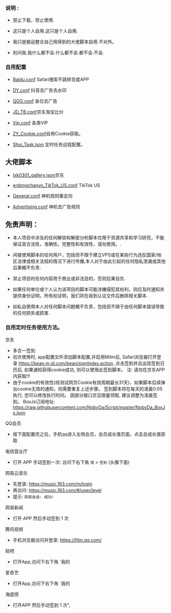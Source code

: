 ### 说明 :

* 禁止下载，禁止使用.

* 这只是个人自用.这只是个人自用.

* 我只是搬运整合自己用得到的大佬脚本自用.不对外。

* 别问我.我什么都不会.什么都不会.都不会.不会.




### 自用配置

* [Baidu.conf](https://raw.githubusercontent.com/isshui/master/main/Baidu.conf) Safari搜索不跳转百度APP

* [DY.conf](https://raw.githubusercontent.com/isshui/master/main/DY.conf) 抖音去广告去水印

* [QGG.conf](https://raw.githubusercontent.com/isshui/master/main/QGG.conf) 各位去广告

* [JD_TB.conf](https://raw.githubusercontent.com/isshui/master/blob/main/JD_TB.conf)京东淘宝比价

* [Vip.conf](https://raw.githubusercontent.com/isshui/master/blob/main/Vip.conf) 各类VIP

* [ZY_Cookie.conf](https://raw.githubusercontent.com/isshui/master/main/ZY_Cookie.conf)自用Cookie获取。

* [Shui_Task.json](https://raw.githubusercontent.com/isshui/master/main/Shui_Task.json) 定时任务远程配置。


## 大佬脚本

* [lxk0301_gallery.json](https://gitee.com/lxk0301/jd_scripts/raw/master/QuantumultX/lxk0301_gallery.json)京东

* [erdongchanyo_TikTok_US.conf](https://raw.githubusercontent.com/erdongchanyo/Rules/main/Quantumult%20X/TikTok/18.3.0/TikTok_US.conf) TikTok US

* [General.conf](https://raw.githubusercontent.com/DivineEngine/Profiles/master/Quantumult/Rewrite/General.conf) 神机规则重定向

* [Advertising.conf](https://raw.githubusercontent.com/DivineEngine/Profiles/master/Quantumult/Rewrite/Block/Advertising.conf) 神机去广告规则



## 免责声明：

* 本人项目中涉及的任何解锁和解密分析脚本仅用于资源共享和学习研究，不能保证其合法性，准确性，完整性和有效性，请勿使用。.

* 间接使用脚本的任何用户，包括但不限于建立VPS或在某些行为违反国家/地区法律或相关法规的情况下进行传播,本人对于由此引起的任何隐私泄漏或其他后果概不负责.

* 禁止项目的任何内容用于商业或非法目的，否则后果自负.

* 如果任何单位或个人认为该项目的脚本可能涉嫌侵犯其权利，则应及时通知并提供身份证明，所有权证明，我们将在收到认证文件后删除相关脚本.

* 如私自使用本人对任何脚本问题概不负责，包括但不限于由任何脚本错误导致的任何损失或损害. 


### 自用定时任务使用方法。
京东
* 多合一签到
* 初次使用时, app配置文件添加脚本配置,并启用Mitm后, Safari浏览器打开登录 https://bean.m.jd.com/bean/signIndex.action ,点击签到并且出现签到日历后, 如果通知获得cookie成功, 则可以使用此签到脚本。 注: 请勿在京东APP内获取!!!
* 由于cookie的有效性(经测试网页Cookie有效周期最长31天)，如果脚本后续弹出cookie无效的通知，则需要重复上述步骤。 签到脚本将在每天的凌晨0:05执行, 您可以修改执行时间。 因部分接口京豆限量领取, 建议调整为凌晨签到。
BoxJs订阅地址: https://raw.githubusercontent.com/NobyDa/Script/master/NobyDa_BoxJs.json

QQ会员
* 按下面配置完之后，手机qq进入左侧会员，会员成长值页面，点击总成长值获取

电信营业厅
* 打开 APP 手动签到一次: 访问下右下角 `我` > `签到` (头像下面)

网易云音乐
* 先登录: <https://music.163.com/m/login>
* 再访问: <https://music.163.com/#/user/level>
* 提示: `获取会话: 成功!`

网易新闻
* 打开 APP 然后手动签到 1 次

腾讯视频
* 手机浏览器访问并登录: https://film.qq.com/

贴吧
* 打开App,访问下右下角 `我的

爱奇艺
* 打开App,访问下右下角 `我的

海底捞
* 打开APP 然后手动签到 1 次",
